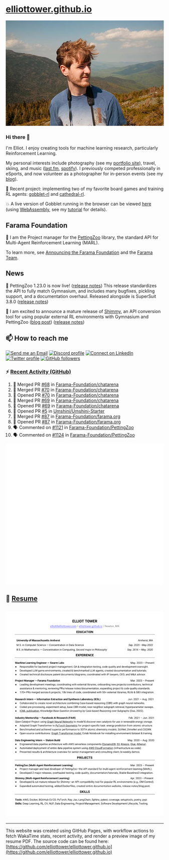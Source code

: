 # [elliottower.github.io](https://github.com/elliottower/elliottower.github.io)

[![A wild Elliot on Mt Washington](https://raw.githubusercontent.com/elliottower/elliottower.github.io/main/src/jpg/DSCF7539-600px.jpg?raw=true)](https://raw.githubusercontent.com/elliottower/elliottower.github.io/main/src/jpg/DSCF7539.jpg?raw=true)

### Hi there 👋

I'm Elliot. I enjoy creating tools for machine learning research, particularly Reinforcement Learning.

My personal interests include photography (see my [portfolio site](https://www.elliottower.com/)), travel, skiing, and music ([last.fm](https://www.last.fm/user/ajsdlfkwer), [spotify](https://open.spotify.com/user/12132818380)). I previously competed professionally in eSports, and now volunteer as a photographer for in-person events (see my [blog](https://www.elliottower.com/stories/?category=events)).

🤖 Recent project: implementing two of my favorite board games and training RL agents: [gobblet-rl](https://github.com/elliottower/gobblet-rl) and [cathedral-rl](https://github.com/elliottower/cathedral-rl). 

💥 A live version of Gobblet running in the browser can be viewed [here](https://elliottower.github.io/gobblet-rl/) (using [WebAssembly](https://webassembly.org/), see my [tutorial](https://github.com/elliottower/gobblet-rl/blob/main/tutorials/WebAssembly/web_assembly.md) for details).

## Farama Foundation

🚀 I am the Project manager for the [PettingZoo](https://github.com/Farama-Foundation/PettingZoo) library, the standard API for Multi-Agent Reinforcement Learning (MARL). 

To learn more, see [Announcing the Farama Foundation](https://farama.org/Announcing-The-Farama-Foundation) and the [Farama Team](https://farama.org/team).

## News

🎉 PettingZoo 1.23.0 is now live! ([release notes](https://github.com/Farama-Foundation/PettingZoo/releases/tag/1.23.0)) This release standardizes the API to fully match Gymnasium, and includes many bugfixes, pickling support, and a documentation overhaul. Released alongside is SuperSuit 3.8.0 ([release notes](https://github.com/Farama-Foundation/SuperSuit/releases/tag/3.8.0)) 

<!-- ![GitHub Release Date](https://img.shields.io/github/release-date/Farama-Foundation/PettingZoo) -->

🎉 I am excited to announce a mature release of [Shimmy](https://github.com/Farama-Foundation/Shimmy), an API conversion tool for using popular external RL environments with Gymnasium and PettingZoo ([blog post](https://farama.org/Announcing-Shimmy)) ([release notes](https://github.com/Farama-Foundation/Shimmy/releases/tag/v1.0.0)) 

## 📫 How to reach me

 [![Send me an Email](https://img.shields.io/badge/email-elliot%40elliottower.com-blue)](mailto:elliot@elliottower.com)
 [![Discord profile](https://img.shields.io/badge/Discord-7289DA?style=flat&logo=discord&logoColor=white)](https://discord.com/users/83091537923145728)
 [![Connect on LinkedIn](https://img.shields.io/badge/--linkedin?label=LinkedIn&logo=LinkedIn&style=social)](https://www.linkedin.com/in/elliot-tower)
 [![Twitter profile](https://img.shields.io/twitter/follow/elliottower?style=social)](https://twitter.com/ElliotTower/)
 [![GitHub followers](https://img.shields.io/github/followers/elliottower?style=social)](https://github.com/elliottower/)

### ⚡ [Recent Activity (GitHub)](https://github.com/elliottower)

<!--START_SECTION:activity-->
1. 🎉 Merged PR [#68](https://github.com/Farama-Foundation/chatarena/pull/68) in [Farama-Foundation/chatarena](https://github.com/Farama-Foundation/chatarena)
2. 🎉 Merged PR [#70](https://github.com/Farama-Foundation/chatarena/pull/70) in [Farama-Foundation/chatarena](https://github.com/Farama-Foundation/chatarena)
3. 💪 Opened PR [#70](https://github.com/Farama-Foundation/chatarena/pull/70) in [Farama-Foundation/chatarena](https://github.com/Farama-Foundation/chatarena)
4. 🎉 Merged PR [#69](https://github.com/Farama-Foundation/chatarena/pull/69) in [Farama-Foundation/chatarena](https://github.com/Farama-Foundation/chatarena)
5. 💪 Opened PR [#69](https://github.com/Farama-Foundation/chatarena/pull/69) in [Farama-Foundation/chatarena](https://github.com/Farama-Foundation/chatarena)
6. 💪 Opened PR [#5](https://github.com/Umshini/Umshini-Starter/pull/5) in [Umshini/Umshini-Starter](https://github.com/Umshini/Umshini-Starter)
7. 🎉 Merged PR [#87](https://github.com/Farama-Foundation/farama.org/pull/87) in [Farama-Foundation/farama.org](https://github.com/Farama-Foundation/farama.org)
8. 💪 Opened PR [#87](https://github.com/Farama-Foundation/farama.org/pull/87) in [Farama-Foundation/farama.org](https://github.com/Farama-Foundation/farama.org)
9. 🗣 Commented on [#1121](https://github.com/Farama-Foundation/PettingZoo/pull/1121#issuecomment-1783124478) in [Farama-Foundation/PettingZoo](https://github.com/Farama-Foundation/PettingZoo)
10. 🗣 Commented on [#1124](https://github.com/Farama-Foundation/PettingZoo/pull/1124#issuecomment-1783108720) in [Farama-Foundation/PettingZoo](https://github.com/Farama-Foundation/PettingZoo)
<!--END_SECTION:activity-->


<picture>
  <a href="https://metrics.lecoq.io/insights?user=elliottower">
   <img src="/github-metrics.svg" alt="Metrics">
  </a>
</picture>

## 📄 [Resume](https://elliottower.github.io/src/pdf/resume.pdf)

<!-- PDF-TO-MARKDOWN:START -->
![Page 1](src/png/page1.png "Page 1")
---
<!-- PDF-TO-MARKDOWN:END -->

----

This website was created using GitHub Pages, with workflow actions to fetch WakaTime stats, recent activity, and render a preview image of my resume PDF. The source code can be found here: [https://github.com/elliottower/elliottower.github.io](https://github.com/elliottower/elliottower.github.io)
